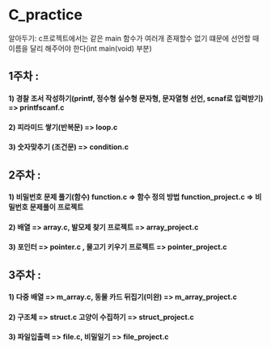 # C_practice

알아두기: c프로젝트에서는 같은 main 함수가 여러개 존재할수 없기 떄문에 선언할 때 이름을 달리 해주어야 한다(int main(void) 부분)


## 1주차 : 
#### 1) 경찰 조서 작성하기(printf, 정수형 실수형 문자형, 문자열형 선언, scnaf로 입력받기) => printfscanf.c
#### 2) 피라미드 쌓기(반복문) => loop.c
#### 3) 숫자맞추기 (조건문) => condition.c

##

## 2주차 :
#### 1) 비밀번호 문제 풀기(함수)  function.c => 함수 정의 방법 function_project.c => 비밀번호 문제풀이 프로젝트
#### 2) 배열 => array.c, 발모제 찾기 프로젝트 => array_project.c
#### 3) 포인터 => pointer.c , 물고기 키우기 프로젝트 => pointer_project.c

##

## 3주차 :
#### 1) 다중 배열 => m_array.c, 동물 카드 뒤집기(미완) => m_array_project.c
#### 2) 구조체 => struct.c 고양이 수집하기 => struct_project.c
#### 3) 파일입출력 => file.c, 비밀일기 => file_project.c

